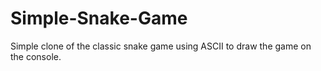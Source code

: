 # Simple-Snake-Game

Simple clone of the classic snake game using ASCII to draw the game on the console.
